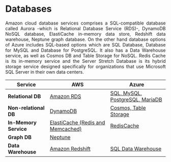 # Databases

<p align="justify">Amazon cloud database services comprises a SQL-compatible database called Aurora -which is Relational Database Service (RDS)-, DynamoDB NoSQL database, ElastiCache in-memory data store, Redshift data warehouse, Neptune graph database. On the other hand database options of Azure includes SQL-based options which are SQL Database, Database for MySQL and Database for PostgreSQL. It also has a Data Warehouse service, as well as Cosmos DB and Table Storage for NoSQL. Redis Cache is its in-memory service and the Server Stretch Database is its hybrid storage service designed specifically for organizations that use Microsoft SQL Server in their own data centers.</p>

Service | AWS | Azure
--------| ----| ------
**Relational DB** | <a href= "https://aws.amazon.com/rds/"> Amazon RDS </a> | <a href= "https://azure.microsoft.com/en-gb/product-categories/databases/"> SQL, MySQL, PostgreSQL, MariaDB </a>
**Non-relational DB** | <a href= "https://aws.amazon.com/dynamodb/"> DynamoDB</a> | <a href= "https://docs.microsoft.com/en-us/azure/cosmos-db/introduction"> Cosmos, Table Storage </a>
**In-Memory Service** | <a href= "https://aws.amazon.com/elasticache/">ElastiCache (Redis and Memcached)</a> | <a href= "https://azure.microsoft.com/en-gb/services/cache/"> RedisCache </a>
**Graph DB** | <a href= "https://aws.amazon.com/neptune/">Neptune</a> ||
**Data Warehouse** | <a href= "https://aws.amazon.com/redshift/">Amazon Redshift</a> | <a href= "https://azure.microsoft.com/en-gb/services/sql-data-warehouse/">SQL Data Warehouse</a>

